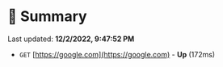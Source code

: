 # 📖 Summary
Last updated: **12/2/2022, 9:47:52 PM**

- `GET` [https://google.com](https://google.com) - **Up** (172ms)
